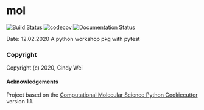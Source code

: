 mol
==============================
[//]: # (Badges)
[![Build Status](https://travis-ci.org/TzuTingWei/mol.svg?branch=master)](https://travis-ci.org/TzuTingWei/mol)
[![codecov](https://codecov.io/gh/REPLACE_WITH_OWNER_ACCOUNT/mol/branch/master/graph/badge.svg)](https://codecov.io/gh/REPLACE_WITH_OWNER_ACCOUNT/mol/branch/master)
[![Documentation Status](https://readthedocs.org/projects/mol/badge/?version=latest)](https://mol.readthedocs.io/en/latest/?badge=latest)


Date: 12.02.2020
A python workshop pkg with pytest

### Copyright

Copyright (c) 2020, Cindy Wei


#### Acknowledgements
 
Project based on the 
[Computational Molecular Science Python Cookiecutter](https://github.com/molssi/cookiecutter-cms) version 1.1.
